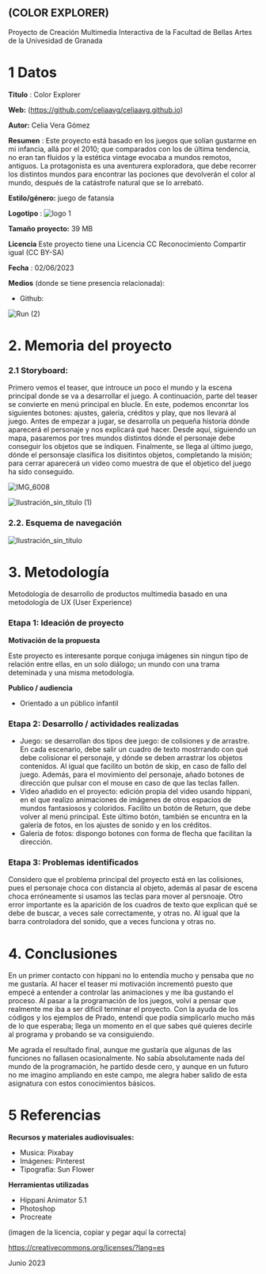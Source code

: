 ## (COLOR EXPLORER) 
Proyecto de Creación Multimedia Interactiva de la  Facultad de Bellas Artes de la Univesidad de Granada



# 1 Datos 



**Titulo** : Color Explorer

**Web:**  (https://github.com/celiaavg/celiaavg.github.io)

**Autor:**  Celia Vera Gómez

**Resumen** : Este proyecto está basado en los juegos que solían gustarme en mi infancia, allá por el 2010; que comparados con los de última tendencia, no eran tan fluidos y la estética vintage evocaba a mundos remotos, antiguos. La protagonista es una aventurera exploradora, que debe recorrer los distintos mundos para encontrar las pociones que devolverán el color al mundo, después de la catástrofe natural que se lo arrebató.

**Estilo/género:**  juego de fatansía 

**Logotipo** : ![logo 1](https://github.com/celiaavg/celiaavg.github.io/assets/134588578/43d7c802-e7e2-4164-ae5c-0fed4701d444)


**Tamaño proyecto:** 39 MB 

**Licencia** Este proyecto tiene una Licencia CC Reconocimiento Compartir igual (CC BY-SA)

**Fecha** : 02/06/2023

**Medios** (donde se tiene presencia relacionada):

- Github:


![Run (2)](https://github.com/celiaavg/celiaavg.github.io/assets/134588578/552ffede-7c22-4bb8-b7f4-eaa9b3a3e9fe)

# 2. Memoria del proyecto 

### 2.1 Storyboard: 

Primero vemos el teaser, que introuce un poco el mundo y la escena principal donde se va a desarrollar el juego. 
A continuación, parte del teaser se convierte en menú principal en blucle. En este, podemos enconrtar los siguientes botones: ajustes, galería, créditos y play, que nos llevará al juego.
Antes de empezar a jugar, se desarrolla un pequeña historia dónde aparecerá el personaje y nos explicará qué hacer. 
Desde aquí, siguiendo un mapa, pasaremos por tres mundos distintos dónde el personaje debe conseguir los objetos que se indiquen. Finalmente, se llega al último juego, dónde el personsaje clasifica los disitintos objetos, completando la misión; para cerrar aparecerá un video como muestra de que el objetico del juego ha sido conseguido.

![IMG_6008](https://github.com/celiaavg/celiaavg.github.io/assets/134588578/fb7b1996-2e2e-4ee5-9b2a-6770782fd832)


![Ilustración_sin_título (1)](https://github.com/celiaavg/celiaavg.github.io/assets/134588578/02a8cd4b-f062-4a92-8189-7b01d6baf75b)



### 2.2. Esquema de navegación 



![Ilustración_sin_título](https://github.com/celiaavg/celiaavg.github.io/assets/134588578/749eb15c-a01c-4e6c-b81d-abed4fa9e407)







# 3. Metodología

Metodología de desarrollo de productos multimedia basado en una metodología de UX (User Experience)



### Etapa 1: Ideación de proyecto


**Motivación de la propuesta** 

Este proyecto es interesante porque conjuga imágenes sin ningun tipo de relación entre ellas, en un solo diálogo; un mundo con una trama deteminada y una misma metodología.



**Publico / audiencia**

- Orientado a un público infantil 





### Etapa 2: Desarrollo / actividades realizadas


- Juego: se desarrollan dos tipos dee juego: de colisiones y de arrastre. En cada escenario, debe salir un cuadro de texto mostrrando con qué debe colisionar el personaje, y dónde se deben arrastrar los objetos contenidos. Al igual que facilito un botón de skip, en caso de fallo del juego. Además, para el movimiento del personaje, añado botones de dirección que pulsar con el mouse en caso de que las teclas fallen.
- Video añadido en el proyecto:  edición propia del video usando hippani, en el que realizo animaciones de imágenes de otros espacios de mundos fantasiosos y coloridos. Facilito un botón de Return, que debe volver al menú principal. Este último botón, también se encuntra en la galería de fotos, en los ajustes de sonido y en los créditos.
- Galería de fotos: dispongo botones con forma de flecha que facilitan la dirección.



### Etapa 3: Problemas identificados

Considero que el problema principal del proyecto está en las colisiones, pues el personaje choca con distancia al objeto, además al pasar de escena choca erróneamente si usamos las teclas para mover al persnoaje. 
Otro error importante es la aparición de los cuadros de texto que explican qué se debe de buscar, a veces sale correctamente, y otras no. Al igual que la barra controladora del sonido, que a veces funciona y otras no.



# 4. Conclusiones 

En un primer contacto con hippani no lo entendía mucho y pensaba que no me gustaría. Al hacer el teaser mi motivación incrementó puesto que empecé a entender a controlar las animaciones y me iba gustando el proceso. Al pasar a la programación de los juegos, volví a pensar que realmente me iba a ser dificil terminar el proyecto. Con la ayuda de los códigos y los ejemplos de Prado, entendí que podía simplicarlo mucho más de lo que esperaba; llega un momento en el que sabes qué quieres decirle al programa y probando se va consiguiendo. 

Me agrada el resultado final, aunque me gustaría que algunas de las funciones no fallasen ocasionalmente. 
No sabía absolutamente nada del mundo de la programación, he partido desde cero, y aunque en un futuro no me imagino ampliando en este campo, me alegra haber salido de esta asignatura con estos conocimientos básicos. 








# 5 Referencias 



**Recursos y materiales audiovisuales:**

* Musica:  Pixabay
* Imágenes:  Pinterest
* Tipografía: Sun Flower 

**Herramientas utilizadas**

- Hippani Animator 5.1
- Photoshop
- Procreate



(imagen de la licencia, copiar y pegar aquí la correcta)

https://creativecommons.org/licenses/?lang=es

Junio 2023
